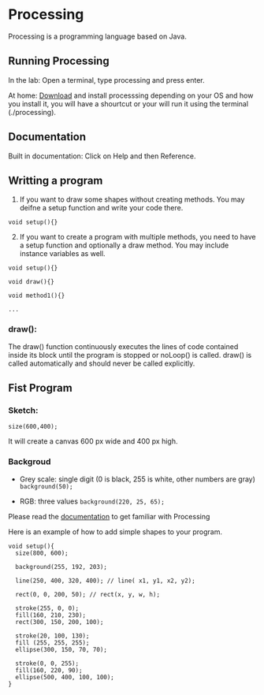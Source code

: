 # Processing

Processing is a programming language based on Java.

## Running Processing

In the lab: Open a terminal, type processing and press enter.

At home: [Download](https://www.google.com) and install processsing depending on your OS and how you install it, you will have a shourtcut or your will run it using the terminal (./processing).

## Documentation

Built in documentation: Click on Help and then Reference.

## Writting a program

1. If you want to draw some shapes without creating methods. You may deifne a setup function and write your code there.

```
void setup(){}
```

2. If you want to create a program with multiple methods, you need to have a setup function and optionally a draw method. You may include instance variables as well.

```
void setup(){}

void draw(){}

void method1(){}

...

```

### draw():

The draw() function continuously executes the lines of code contained inside its block until the program is stopped or noLoop() is called. draw() is called automatically and should never be called explicitly.
## Fist Program

### Sketch:

```size(600,400);```

It will create a canvas 600 px wide and 400 px high.

### Backgroud

- Grey scale: single digit (0 is black, 255 is white, other numbers are gray)
  ```background(50);```
  
- RGB: three values
  ```background(220, 25, 65);```

Please read the [documentation](https://processing.org/tutorials/gettingstarted) to get familiar with Processing

Here is an example of how to add simple shapes to your program.
  
```
void setup(){
  size(800, 600);
  
  background(255, 192, 203);
  
  line(250, 400, 320, 400); // line( x1, y1, x2, y2); 
  
  rect(0, 0, 200, 50); // rect(x, y, w, h);
  
  stroke(255, 0, 0);
  fill(160, 210, 230);
  rect(300, 150, 200, 100);
  
  stroke(20, 100, 130);
  fill (255, 255, 255);
  ellipse(300, 150, 70, 70);
  
  stroke(0, 0, 255);
  fill(160, 220, 90);
  ellipse(500, 400, 100, 100);
}
```

